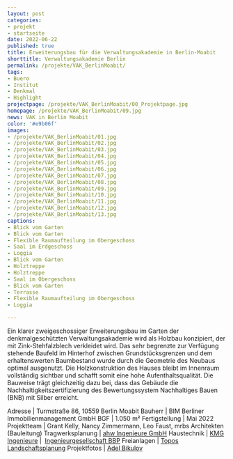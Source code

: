 ```yaml
---
layout: post
categories:
- projekt
- startseite
date: 2022-06-22
published: true
title: Erweiterungsbau für die Verwaltungsakademie in Berlin-Moabit
shorttitle: Verwaltungsakademie Berlin
permalink: /projekte/VAK_BerlinMoabit/
tags: 
- Buero
- Institut
- Denkmal
- Highlight
projectpage: /projekte/VAK_BerlinMoabit/00_Projektpage.jpg
homepage: /projekte/VAK_BerlinMoabit/09.jpg
news: VAK in Berlin Moabit
color: '#e9b06f'
images:
- /projekte/VAK_BerlinMoabit/01.jpg
- /projekte/VAK_BerlinMoabit/02.jpg
- /projekte/VAK_BerlinMoabit/03.jpg
- /projekte/VAK_BerlinMoabit/04.jpg
- /projekte/VAK_BerlinMoabit/05.jpg
- /projekte/VAK_BerlinMoabit/06.jpg
- /projekte/VAK_BerlinMoabit/07.jpg
- /projekte/VAK_BerlinMoabit/08.jpg
- /projekte/VAK_BerlinMoabit/09.jpg
- /projekte/VAK_BerlinMoabit/10.jpg
- /projekte/VAK_BerlinMoabit/11.jpg
- /projekte/VAK_BerlinMoabit/12.jpg
- /projekte/VAK_BerlinMoabit/13.jpg
captions:
- Blick vom Garten
- Blick vom Garten
- Flexible Raumaufteilung im Obergeschoss
- Saal im Erdgeschoss
- Loggia
- Blick vom Garten
- Holztreppe 
- Holztreppe
- Saal im Obergeschoss 
- Blick vom Garten
- Terrasse
- Flexible Raumaufteilung im Obergeschoss
- Loggia

---
```


Ein klarer zweigeschossiger Erweiterungsbau im Garten der denkmalgeschützten Verwaltungsakademie wird als Holzbau konzipiert, der mit Zink-Stehfalzblech verkleidet wird. Das sehr begrenzte zur Verfügung stehende Baufeld im Hinterhof zwischen Grundstücksgrenzen und dem erhaltenswerten Baumbestand wurde durch die Geometrie des Neubaus optimal ausgenutzt.
Die Holzkonstruktion des Hauses bleibt im Innenraum vollständig sichtbar und schafft somit eine hohe Aufenthaltsqualität. Die Bauweise trägt gleichzeitig dazu bei, dass das Gebäude die Nachhaltigkeitszertifizierung des Bewertungssystem Nachhaltiges Bauen (BNB) mit Silber erreicht.


Adresse					|		Turmstraße 86, 10559 Berlin Moabit
Bauherr					|		BIM Berliner Immobilienmanagement GmbH
BGF						|		1.050 m²
Fertigstellung			|		Mai 2022
Projektteam				|		Grant Kelly, Nancy Zimmermann, Leo Faust, mrbs Architekten (Bauleitung)
Tragwerksplanung		|		[ahw Ingenieure GmbH](https://www.ahw-ing.com/)
Haustechnik				|		[KMG Ingenieure](https://kmg-berlin.de)
						| 		[Ingenieurgesellschaft BBP](https://www.baucon.de/baucon-gruppe/bbp/index.html)
Freianlagen				|		[Topos Landschaftsplanung](http://topos-planung.de/landschaftsarchitektur/profil-landschaftsarchitektur/)
Projektfotos			|		[Adel Bikulov](https://www.fzwanzig.com)



